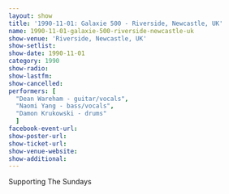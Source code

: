 ```yaml
---
layout: show
title: '1990-11-01: Galaxie 500 - Riverside, Newcastle, UK'
name: 1990-11-01-galaxie-500-riverside-newcastle-uk
show-venue: 'Riverside, Newcastle, UK'
show-setlist: 
show-date: 1990-11-01
category: 1990
show-radio: 
show-lastfm: 
show-cancelled: 
performers: [
  "Dean Wareham - guitar/vocals",
  "Naomi Yang - bass/vocals",
  "Damon Krukowski - drums"
  ]
facebook-event-url: 
show-poster-url: 
show-ticket-url: 
show-venue-website: 
show-additional: 
---
```


Supporting The Sundays